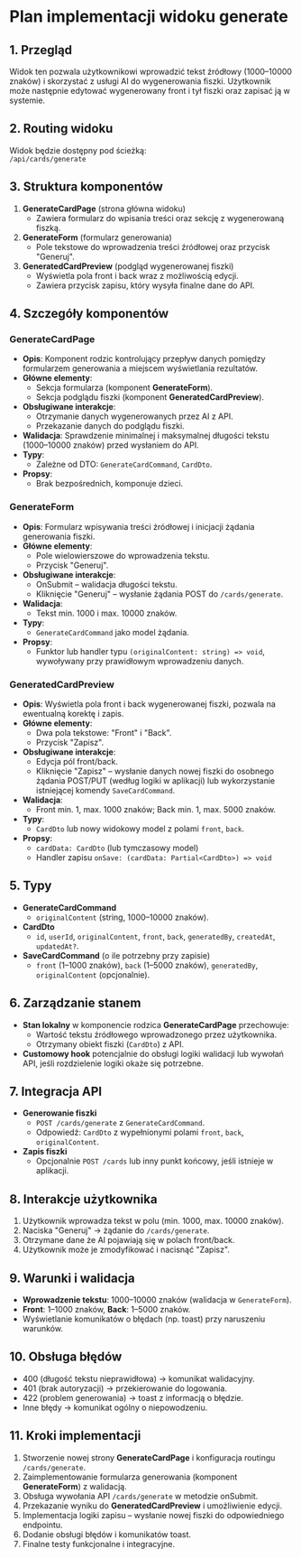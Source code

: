 # Plan implementacji widoku generate

## 1. Przegląd
Widok ten pozwala użytkownikowi wprowadzić tekst źródłowy (1000–10000 znaków) i skorzystać z usługi AI do wygenerowania fiszki. Użytkownik może następnie edytować wygenerowany front i tył fiszki oraz zapisać ją w systemie.

## 2. Routing widoku
Widok będzie dostępny pod ścieżką:  
`/api/cards/generate`

## 3. Struktura komponentów
1. **GenerateCardPage** (strona główna widoku)  
   - Zawiera formularz do wpisania treści oraz sekcję z wygenerowaną fiszką.  
2. **GenerateForm** (formularz generowania)  
   - Pole tekstowe do wprowadzenia treści źródłowej oraz przycisk "Generuj".  
3. **GeneratedCardPreview** (podgląd wygenerowanej fiszki)  
   - Wyświetla pola front i back wraz z możliwością edycji.  
   - Zawiera przycisk zapisu, który wysyła finalne dane do API.

## 4. Szczegóły komponentów

### GenerateCardPage
- **Opis**: Komponent rodzic kontrolujący przepływ danych pomiędzy formularzem generowania a miejscem wyświetlania rezultatów.
- **Główne elementy**:
  - Sekcja formularza (komponent **GenerateForm**).
  - Sekcja podglądu fiszki (komponent **GeneratedCardPreview**).
- **Obsługiwane interakcje**:
  - Otrzymanie danych wygenerowanych przez AI z API.
  - Przekazanie danych do podglądu fiszki.
- **Walidacja**: Sprawdzenie minimalnej i maksymalnej długości tekstu (1000–10000 znaków) przed wysłaniem do API.
- **Typy**:  
  - Zależne od DTO: `GenerateCardCommand`, `CardDto`.  
- **Propsy**:  
  - Brak bezpośrednich, komponuje dzieci.

### GenerateForm
- **Opis**: Formularz wpisywania treści źródłowej i inicjacji żądania generowania fiszki.
- **Główne elementy**:
  - Pole wielowierszowe do wprowadzenia tekstu.
  - Przycisk "Generuj".
- **Obsługiwane interakcje**:
  - OnSubmit – walidacja długości tekstu.
  - Kliknięcie "Generuj" – wysłanie żądania POST do `/cards/generate`.
- **Walidacja**:
  - Tekst min. 1000 i max. 10000 znaków.
- **Typy**:
  - `GenerateCardCommand` jako model żądania.
- **Propsy**:  
  - Funktor lub handler typu `(originalContent: string) => void`, wywoływany przy prawidłowym wprowadzeniu danych.

### GeneratedCardPreview
- **Opis**: Wyświetla pola front i back wygenerowanej fiszki, pozwala na ewentualną korektę i zapis.
- **Główne elementy**:
  - Dwa pola tekstowe: "Front" i "Back".
  - Przycisk "Zapisz".
- **Obsługiwane interakcje**:
  - Edycja pól front/back.
  - Kliknięcie "Zapisz" – wysłanie danych nowej fiszki do osobnego żądania POST/PUT (według logiki w aplikacji) lub wykorzystanie istniejącej komendy `SaveCardCommand`.
- **Walidacja**:
  - Front min. 1, max. 1000 znaków; Back min. 1, max. 5000 znaków.
- **Typy**:
  - `CardDto` lub nowy widokowy model z polami `front`, `back`.
- **Propsy**:
  - `cardData: CardDto` (lub tymczasowy model)
  - Handler zapisu `onSave: (cardData: Partial<CardDto>) => void`

## 5. Typy
- **GenerateCardCommand**  
  - `originalContent` (string, 1000–10000 znaków).  
- **CardDto**  
  - `id`, `userId`, `originalContent`, `front`, `back`, `generatedBy`, `createdAt`, `updatedAt?`.
- **SaveCardCommand** (o ile potrzebny przy zapisie)  
  - `front` (1–1000 znaków), `back` (1–5000 znaków), `generatedBy`, `originalContent` (opcjonalnie).

## 6. Zarządzanie stanem
- **Stan lokalny** w komponencie rodzica **GenerateCardPage** przechowuje:
  - Wartość tekstu źródłowego wprowadzonego przez użytkownika.
  - Otrzymany obiekt fiszki (`CardDto`) z API.
- **Customowy hook** potencjalnie do obsługi logiki walidacji lub wywołań API, jeśli rozdzielenie logiki okaże się potrzebne.

## 7. Integracja API
- **Generowanie fiszki**  
  - `POST /cards/generate` z `GenerateCardCommand`.  
  - Odpowiedź: `CardDto` z wypełnionymi polami `front`, `back`, `originalContent`.  
- **Zapis fiszki**  
  - Opcjonalnie `POST /cards` lub inny punkt końcowy, jeśli istnieje w aplikacji.

## 8. Interakcje użytkownika
1. Użytkownik wprowadza tekst w polu (min. 1000, max. 10000 znaków).  
2. Naciska "Generuj" → żądanie do `/cards/generate`.  
3. Otrzymane dane że AI pojawiają się w polach front/back.  
4. Użytkownik może je zmodyfikować i nacisnąć "Zapisz".  

## 9. Warunki i walidacja
- **Wprowadzenie tekstu**: 1000–10000 znaków (walidacja w `GenerateForm`).  
- **Front**: 1–1000 znaków, **Back**: 1–5000 znaków.  
- Wyświetlanie komunikatów o błędach (np. toast) przy naruszeniu warunków.

## 10. Obsługa błędów
- 400 (długość tekstu nieprawidłowa) → komunikat walidacyjny.  
- 401 (brak autoryzacji) → przekierowanie do logowania.  
- 422 (problem generowania) → toast z informacją o błędzie.  
- Inne błędy → komunikat ogólny o niepowodzeniu.

## 11. Kroki implementacji
1. Stworzenie nowej strony **GenerateCardPage** i konfiguracja routingu `/cards/generate`.  
2. Zaimplementowanie formularza generowania (komponent **GenerateForm**) z walidacją.  
3. Obsługa wywołania API `/cards/generate` w metodzie onSubmit.  
4. Przekazanie wyniku do **GeneratedCardPreview** i umożliwienie edycji.  
5. Implementacja logiki zapisu – wysłanie nowej fiszki do odpowiedniego endpointu.  
6. Dodanie obsługi błędów i komunikatów toast.  
7. Finalne testy funkcjonalne i integracyjne.